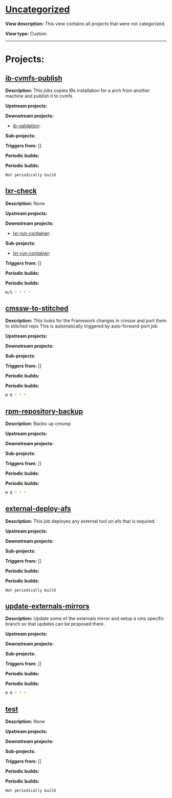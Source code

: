 # [Uncategorized](https://cmssdt.cern.ch/jenkins/view/Uncategorized)

**View description:** This view contains all projects that were not categorized.

**View type:** Custom

---

# Projects:

## [ib-cvmfs-publish](https://cmssdt.cern.ch/jenkins/job/ib-cvmfs-publish)

**Description:** This jobs copies IBs installation for a arch from another machine and publish it to cvmfs

**Upstream projects:**

**Downstream projects:**
* [ib-validation](#ib-validation):

**Sub-projects:**

**Triggers from:** []

**Periodic builds:**
 
**Periodic builds:**
```bash
Not periodically build
```
            

## [lxr-check](https://cmssdt.cern.ch/jenkins/job/lxr-check)

**Description:** None

**Upstream projects:**

**Downstream projects:**
* [lxr-run-container](#lxr-run-container):

**Sub-projects:**
* [lxr-run-container](#lxr-run-container):

**Triggers from:** []

**Periodic builds:**
 
**Periodic builds:**
```bash
H/5 * * * *
```
            

## [cmssw-to-stitched](https://cmssdt.cern.ch/jenkins/job/cmssw-to-stitched)

**Description:** This looks for the Framework changes in cmssw and port them to stitched repo
This is automatically triggered by auto-forward-port job

**Upstream projects:**

**Downstream projects:**

**Sub-projects:**

**Triggers from:** []

**Periodic builds:**
 
**Periodic builds:**
```bash
H 0 * * *
```
            

## [rpm-repository-backup](https://cmssdt.cern.ch/jenkins/job/rpm-repository-backup)

**Description:** Backs-up cmsrep

**Upstream projects:**

**Downstream projects:**

**Sub-projects:**

**Triggers from:** []

**Periodic builds:**
 
**Periodic builds:**
```bash
H 0 * * *
```
            

## [external-deploy-afs](https://cmssdt.cern.ch/jenkins/job/external-deploy-afs)

**Description:** This job deployes any external tool on afs that is required. 

**Upstream projects:**

**Downstream projects:**

**Sub-projects:**

**Triggers from:** []

**Periodic builds:**
 
**Periodic builds:**
```bash
Not periodically build
```
            

## [update-externals-mirrors](https://cmssdt.cern.ch/jenkins/job/update-externals-mirrors)

**Description:** Update some of the externals mirror and setup a cms specific branch so that updates can be proposed there. 

**Upstream projects:**

**Downstream projects:**

**Sub-projects:**

**Triggers from:** []

**Periodic builds:**
 
**Periodic builds:**
```bash
0 0 * * *
```
            

## [test](https://cmssdt.cern.ch/jenkins/job/test)

**Description:** None

**Upstream projects:**

**Downstream projects:**

**Sub-projects:**

**Triggers from:** []

**Periodic builds:**
 
**Periodic builds:**
```bash
Not periodically build
```
            

